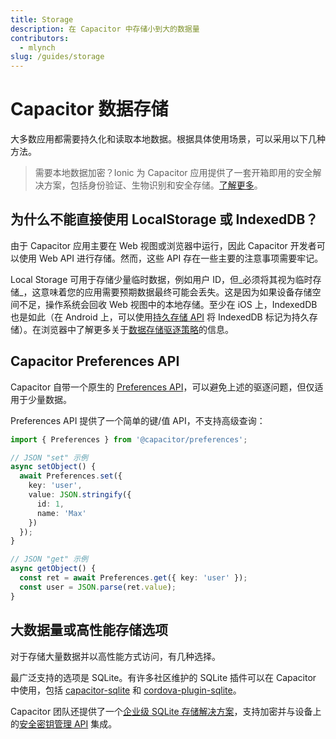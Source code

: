 ```yaml
---
title: Storage
description: 在 Capacitor 中存储小到大的数据量
contributors:
  - mlynch
slug: /guides/storage
---
```


# Capacitor 数据存储

大多数应用都需要持久化和读取本地数据。根据具体使用场景，可以采用以下几种方法。

> 需要本地数据加密？Ionic 为 Capacitor 应用提供了一套开箱即用的安全解决方案，包括身份验证、生物识别和安全存储。[了解更多](https://ionic.io/secure)。

## 为什么不能直接使用 LocalStorage 或 IndexedDB？

由于 Capacitor 应用主要在 Web 视图或浏览器中运行，因此 Capacitor 开发者可以使用 Web API 进行存储。然而，这些 API 存在一些主要的注意事项需要牢记。

Local Storage 可用于存储少量临时数据，例如用户 ID，但_必须将其视为临时存储_，这意味着您的应用需要预期数据最终可能会丢失。这是因为如果设备存储空间不足，操作系统会回收 Web 视图中的本地存储。至少在 iOS 上，IndexedDB 也是如此（在 Android 上，可以使用[持久存储 API](https://web.dev/persistent-storage/) 将 IndexedDB 标记为持久存储）。在浏览器中了解更多关于[数据存储驱逐策略](https://developer.mozilla.org/en-US/docs/Web/API/IndexedDB_API/Browser_storage_limits_and_eviction_criteria)的信息。

## Capacitor Preferences API

Capacitor 自带一个原生的 [Preferences API](/apis/preferences.md)，可以避免上述的驱逐问题，但仅适用于少量数据。

Preferences API 提供了一个简单的键/值 API，不支持高级查询：

```typescript
import { Preferences } from '@capacitor/preferences';

// JSON "set" 示例
async setObject() {
  await Preferences.set({
    key: 'user',
    value: JSON.stringify({
      id: 1,
      name: 'Max'
    })
  });
}

// JSON "get" 示例
async getObject() {
  const ret = await Preferences.get({ key: 'user' });
  const user = JSON.parse(ret.value);
}
```

## 大数据量或高性能存储选项

对于存储大量数据并以高性能方式访问，有几种选择。

最广泛支持的选项是 SQLite。有许多社区维护的 SQLite 插件可以在 Capacitor 中使用，包括 [capacitor-sqlite](https://github.com/jepiqueau/capacitor-sqlite) 和 [cordova-plugin-sqlite](https://github.com/xpbrew/cordova-sqlite-storage)。

Capacitor 团队还提供了一个[企业级 SQLite 存储解决方案](https://ionicframework.com/enterprise/offline-storage)，支持加密并与设备上的[安全密钥管理 API](https://ionicframework.com/enterprise/identity-vault) 集成。